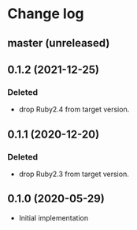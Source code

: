 # Change log

## master (unreleased)

## 0.1.2 (2021-12-25)
### Deleted
- drop Ruby2.4 from target version.

## 0.1.1 (2020-12-20)
### Deleted
- drop Ruby2.3 from target version.

## 0.1.0 (2020-05-29)
- Initial implementation

